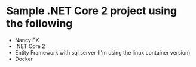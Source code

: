 # Sample .NET Core 2 project using the following

* Nancy FX
* .NET Core 2
* Entity Framework with sql server (I'm using the linux container version)
* Docker


